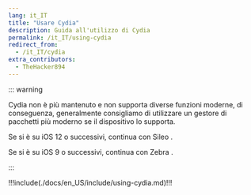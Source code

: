 ```yaml
---
lang: it_IT
title: "Usare Cydia"
description: Guida all'utilizzo di Cydia
permalink: /it_IT/using-cydia
redirect_from:
  - /it_IT/cydia
extra_contributors:
  - TheHacker894
---
```


::: warning

Cydia non è più mantenuto e non supporta diverse funzioni moderne, di conseguenza, generalmente consigliamo di utilizzare un gestore di pacchetti più moderno se il dispositivo lo supporta.

Se si è su iOS 12 o successivi, continua con <router-link to="/installing-sileo">Sileo</router-link> .

Se si è su iOS 9 o successivi, continua con <router-link to="/installing-zebra">Zebra</router-link> .

:::

!!!include(./docs/en_US/include/using-cydia.md)!!!